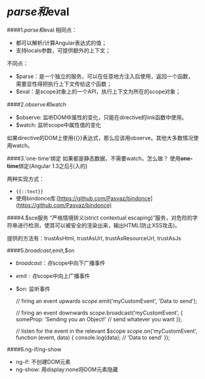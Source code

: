 # $parse和$eval

####1.$parse和$eval
相同点：
* 都可以解析/计算Angular表达式的值；
* 支持locals参数，可提供额外的上下文；

不同点：
* $parse：是一个独立的服务，可以在任意地方注入后使用，返回一个函数，需要显性得把执行上下文传给这个函数；
* $eval：是scope对象上的一个API，执行上下文为所在的scope对象；

####2.$observe和$watch
* $observe: 监听DOM中属性的变化，只能在directive的link函数中使用。
* $watch: 监听scope中属性值的变化

如果directive的DOM上使用{{}}表达式，那么应该用observe。其他大多数情况使用watch。

####3.'one-time'绑定
如果都是静态数据，不需要watch，怎么做？
使用**one-time**绑定(Angular 1.3之后引入的)

两种实现方式：
* ```{{::text}}```
* 使用bindonce库:[https://github.com/Pasvaz/bindonce](https://github.com/Pasvaz/bindonce)

####4.$sce服务
“严格情境转义(strict contextual escaping)”服务，对危险的字符串进行检测，使其可以被安全的渲染出来，输出HTML(防止XSS攻击)。

提供的方法有：trustAsHtml, trustAsUrl, trustAsResourceUrl, trustAsJs

####5.$broadcast,$emit,$on
* $broadcast：在$scope中向下广播事件
* $emit: 在$scope中向上广播事件
* $on: 监听事件


    // firing an event upwards
    $scope.$emit('myCustomEvent', 'Data to send');
    
    // firing an event downwards
    $scope.$broadcast('myCustomEvent', {
        someProp: 'Sending you an Object!' // send whatever you want
    });
    
    // listen for the event in the relevant $scope
    $scope.$on('myCustomEvent', function (event, data) {
        console.log(data); // 'Data to send'
    });

####6.ng-if/ng-show
* ng-if: 不创建DOM元素
* ng-show: 用display:none将DOM元素隐藏


    